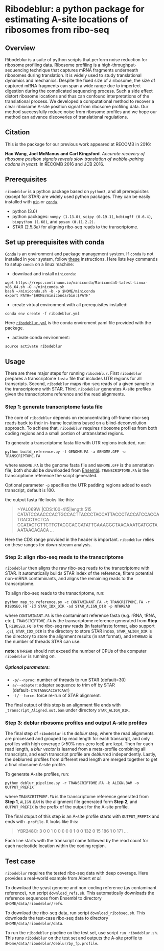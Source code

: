 # Ribodeblur: a python package for estimating A-site locations of ribosomes from ribo-seq

## Overview
Ribodeblur is a suite of python scripts that perform noise reduction for ribosome profiling data. Ribosome profiling is a high-throughput-sequencing technique that captures mRNA fragments underneath ribosomes during translation. It is widely used to study translational dynamics and mechanics. Despite the fixed size of a ribosome, the size of captured mRNA fragments can span a wide range due to imperfect digestion during the complicated sequencing process. Such a side effect distort ribosome locations and thus can confound interpretations of the translational process. We developed a computational method to recover a clear ribiosome A-site position signal from ribosome profiling data. Our method successfully reduce noise from ribosome profiles and we hope our method can advance discoveries of translational regulations.

## Citation
This is the package for our previous work appeared at RECOMB in 2016: 

__Hao Wang, Joel McManus and Carl Kingsford__. *Accurate recovery of ribosome position signals reveals slow translation of wobble-pairing codons in yeast*. In RECOMB 2016 and JCB 2016.

## Prerequisites
`ribodeblur` is a python package based on `python3`, and all prerequisites (except for STAR) are widely used python packages. They can be easily installed with [`pip`](https://pip.pypa.io/en/stable/user_guide/) or [`conda`](https://conda.io/docs/user-guide/getting-started.html). 
* python (3.6)
* python packages: `numpy (1.13.0)`, `scipy (0.19.1)`, `bcbiogff (0.6.4)`, `biopython (1.68)`, and `pysam (0.11.2.2)`.
* STAR (2.5.3a) for aligning ribo-seq reads to the transcriptome.

## Set up prerequisites with conda
[`Conda`](https://conda.io/docs/) is an environment and package management system. If `conda` is not installed in your system, follow [these](https://conda.io/docs/user-guide/install/index.html) instructions. Here lists key commands to setup `conda` on a linux machine:
* download and install `miniconda`:
```
wget https://repo.continuum.io/miniconda/Miniconda3-latest-Linux-x86_64.sh -O ~/miniconda.sh
bash ~/miniconda.sh -b -p $HOME/miniconda
export PATH="$HOME/miniconda/bin:$PATH"
```
* create virtual environment with all prerequisites installed:
```
conda env create -f ribodeblur.yml
```
Here [`ribodeblur.yml`](https://github.com/Kingsford-Group/ribodeblur/blob/master/ribodeblur.yml) is the conda enviroment yaml file provided with the package. 
* activate conda environment:
```
source activate ribodeblur
```

## Usage
There are three major steps for running `ribodeblur`. First `ribodeblur` prepares a transcriptome `fasta` file that includes UTR regions for all transcripts. Second, `ribodeblur` maps ribo-seq reads of a given sample to the transcriptome with STAR. Third, `ribodeblur` generates A-site profiles given the transcriptome reference and the read alignments. 

### Step 1: generate transcriptome fasta file
The core of `ribodeblur` depends on reconcentrating off-frame ribo-seq reads back to their in-frame locations based on a blind-deconvolution approach. To achieve that, `ribodeblur` requires ribosome profiles from both coding regions and a small portion of untranslated regions.   

To generate a transcriptome fasta file with UTR regions included, run:
```
python build_reference.py -f GENOME.FA -a GENOME.GFF -o TRANSCRIPTOME.FA
```
where `GENOME.FA` is the genome fasta file and `GENOME.GFF` is the annotation file, both should be downloaded from [Ensembl](https://www.ensembl.org/info/data/ftp/index.html). `TRANSCRIPTOME.FA` is the transcriptome reference the script generated. 

Optional parameter `-p` specifies the UTR padding regions added to each transcript, default is 100.

the output fasta file looks like this:
<blockquote>
>YAL069W |CDS:100-415|length:515
CATATCCAACCCACTGCCACTTACCCTACCATTACCCTACCATCCACCATGACCTACTCA
CCATACTGTTCTTCTACCCACCATATTGAAACGCTAACAAATGATCGTAAATAACACACA
...
</blockquote>

Here the CDS range provided in the header is important. `ribodeblur` relies on these ranges for down-stream analysis.

### Step 2: align ribo-seq reads to the transcriptome
`ribodeblur` then aligns the raw ribo-seq reads to the transcriptome with STAR. It automatically builds STAR index of the reference, filters potential non-mRNA contaminants, and aligns the remaining reads to the transcriptome.

To align ribo-seq reads to the transcriptome, run:
```
python map_to_reference.py -c CONTAMINANT.FA -t TRANCRITPOME.FA -r RIBOSEQ.FQ -id STAR_IDX_DIR -ad STAR_ALIGN_DIR -p NTHREAD
```
where `CONTAMINANT.FA` is the contaminant reference fasta (e.g. rRNA, tRNA, etc.), `TRANSCRIPTOME.FA` is the transcriptome reference generated from **Step 1**, `RIBOSEQ.FQ` is the ribo-seq raw reads (in fasta/fastq format, also support `.gz`), `STAR_IDX_DIR` is the directory to store STAR index, `STAR_ALIGN_DIR` is the directory to store the alignment results (in `BAM` format), and `NTHREAD` is the number of threads STAR can use.

**note**: `NTHREAD` should not exceed the number of CPUs of the computer `ribodeblur` is running on. 

##### Optional parameters:
* `-p/--nproc`: number of threads to run STAR (default=30)
* `a/--adapter`: adapter sequence to trim off by STAR (default=`CTGTAGGCACCATCAAT`)
* `-f/--force`: force re-run of STAR alignment.

The final output of this step is an alignment file ends with `_transcript_Aligned.out.bam` under directory `STAR_ALIGN_DIR`. 

### Step 3: deblur ribosome profiles and output A-site profiles
The final step of `ribodeblur` is the _deblur_ step, where the read alignments are processed and grouped by read length for each transcript, and only profiles with high coverage (>50% non-zero loci) are kept. Then for each read length, a _blur vector_ is learned from a meta-profile combining all transcripts, and each transcript profile are _deblurred_ independently. Lastly, the deblurred profiles from different read length are merged together to get a final ribosome A-site profile.

To generate A-site profiles, run:
```
python deblur_pipeline.py -r TRANSCRIPTOME.FA -b ALIGN.BAM -o OUTPUT_PREFIX
```
where `TRANSCRITPOME.FA` is the transcriptome reference generated from **Step 1**, `ALIGN.BAM` is the alignment file generated form **Step 2**, and `OUTPUT_PREFIX` is the prefix of the output for the A-site profile.

The final otuput of this step is an A-site profile starts with `OUTPUT_PREFIX` and ends with `.profile`.
It looks like this:
<blockquote>
YBR248C: 3 0 0 1 0 0 0 0 0 1 0 0 132 0 15 186 1 0 171 ...
</blockquote>
Each line starts with the transcript name followed by the read count for each nucleotide location within the coding region.

## Test case
`ribodeblur` requires the tested ribo-seq data with deep coverage. Here provides a real-world example from Albert _et al._

To download the yeast genome and non-coding reference (as contaminant reference), run script `download_refs.sh`. This automatically downloads the reference sequences from Ensembl to directory `$HOME/data/ribodeblur/refs`.

To download the ribo-seq data, run script `download_ribobseq.sh`. This downloads the test-case ribo-seq data to directory `$HOME/data/ribodeblur/data`.

To run the `ribodeblur` pipeline on the test set, use script `run_ribodeblur.sh`. This runs `ribodeblur` on the test set and outputs the A-site profile to `$Home/data/ribodeblur/deblur/by_fp.profile`.